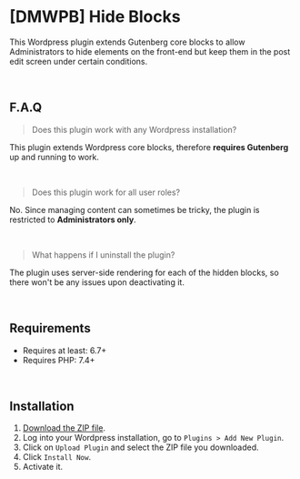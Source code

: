 # [DMWPB] Hide Blocks

This Wordpress plugin extends Gutenberg core blocks to allow Administrators to hide elements on the front-end but keep them in the post edit screen under certain conditions.

<br>

## F.A.Q

> Does this plugin work with any Wordpress installation?

This plugin extends Wordpress core blocks, therefore **requires Gutenberg** up and running to work.

<br>

> Does this plugin work for all user roles?

No. Since managing content can sometimes be tricky, the plugin is restricted to **Administrators only**.

<br>

> What happens if I uninstall the plugin?

The plugin uses server-side rendering for each of the hidden blocks, so there won't be any issues upon deactivating it.

<br>

## Requirements

- Requires at least: 6.7+
- Requires PHP: 7.4+

<br>

## Installation
1. [Download the ZIP file](https://github.com/damianmuti/dmwpb-hide-blocks/archive/refs/heads/main.zip).
2. Log into your Wordpress installation, go to `Plugins > Add New Plugin`.
3. Click on `Upload Plugin` and select the ZIP file you downloaded.
4. Click `Install Now`.
5. Activate it.